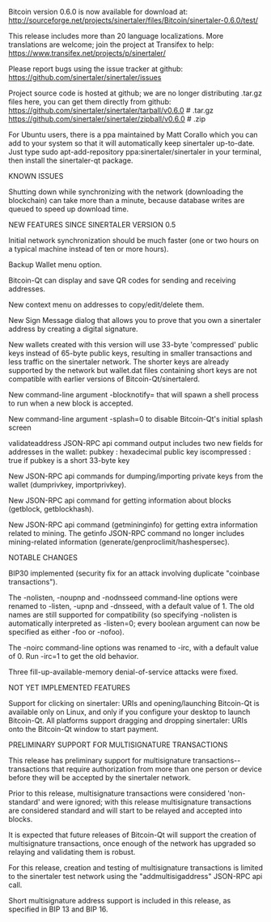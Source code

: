 Bitcoin version 0.6.0 is now available for download at:
http://sourceforge.net/projects/sinertaler/files/Bitcoin/sinertaler-0.6.0/test/

This release includes more than 20 language localizations.
More translations are welcome; join the
project at Transifex to help:
https://www.transifex.net/projects/p/sinertaler/

Please report bugs using the issue tracker at github:
https://github.com/sinertaler/sinertaler/issues

Project source code is hosted at github; we are no longer
distributing .tar.gz files here, you can get them
directly from github:
https://github.com/sinertaler/sinertaler/tarball/v0.6.0  # .tar.gz
https://github.com/sinertaler/sinertaler/zipball/v0.6.0  # .zip

For Ubuntu users, there is a ppa maintained by Matt Corallo which
you can add to your system so that it will automatically keep
sinertaler up-to-date.  Just type
sudo apt-add-repository ppa:sinertaler/sinertaler
in your terminal, then install the sinertaler-qt package.


KNOWN ISSUES

Shutting down while synchronizing with the network
(downloading the blockchain) can take more than a minute,
because database writes are queued to speed up download
time.


NEW FEATURES SINCE SINERTALER VERSION 0.5

Initial network synchronization should be much faster
(one or two hours on a typical machine instead of ten or more
hours).

Backup Wallet menu option.

Bitcoin-Qt can display and save QR codes for sending
and receiving addresses.

New context menu on addresses to copy/edit/delete them.

New Sign Message dialog that allows you to prove that you
own a sinertaler address by creating a digital
signature.

New wallets created with this version will
use 33-byte 'compressed' public keys instead of
65-byte public keys, resulting in smaller
transactions and less traffic on the sinertaler
network. The shorter keys are already supported
by the network but wallet.dat files containing
short keys are not compatible with earlier
versions of Bitcoin-Qt/sinertalerd.

New command-line argument -blocknotify=<command>
that will spawn a shell process to run <command> 
when a new block is accepted.

New command-line argument -splash=0 to disable
Bitcoin-Qt's initial splash screen

validateaddress JSON-RPC api command output includes
two new fields for addresses in the wallet:
pubkey : hexadecimal public key
iscompressed : true if pubkey is a short 33-byte key

New JSON-RPC api commands for dumping/importing
private keys from the wallet (dumprivkey, importprivkey).

New JSON-RPC api command for getting information about
blocks (getblock, getblockhash).

New JSON-RPC api command (getmininginfo) for getting
extra information related to mining. The getinfo
JSON-RPC command no longer includes mining-related
information (generate/genproclimit/hashespersec).



NOTABLE CHANGES

BIP30 implemented (security fix for an attack involving
duplicate "coinbase transactions").

The -nolisten, -noupnp and -nodnsseed command-line
options were renamed to -listen, -upnp and -dnsseed,
with a default value of 1. The old names are still
supported for compatibility (so specifying -nolisten
is automatically interpreted as -listen=0; every
boolean argument can now be specified as either
-foo or -nofoo).

The -noirc command-line options was renamed to
-irc, with a default value of 0. Run -irc=1 to
get the old behavior.

Three fill-up-available-memory denial-of-service
attacks were fixed.


NOT YET IMPLEMENTED FEATURES

Support for clicking on sinertaler: URIs and
opening/launching Bitcoin-Qt is available only on Linux,
and only if you configure your desktop to launch
Bitcoin-Qt. All platforms support dragging and dropping
sinertaler: URIs onto the Bitcoin-Qt window to start
payment.


PRELIMINARY SUPPORT FOR MULTISIGNATURE TRANSACTIONS

This release has preliminary support for multisignature
transactions-- transactions that require authorization
from more than one person or device before they
will be accepted by the sinertaler network.

Prior to this release, multisignature transactions
were considered 'non-standard' and were ignored;
with this release multisignature transactions are
considered standard and will start to be relayed
and accepted into blocks.

It is expected that future releases of Bitcoin-Qt
will support the creation of multisignature transactions,
once enough of the network has upgraded so relaying
and validating them is robust.

For this release, creation and testing of multisignature
transactions is limited to the sinertaler test network using
the "addmultisigaddress" JSON-RPC api call.

Short multisignature address support is included in this
release, as specified in BIP 13 and BIP 16.
